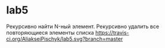 # lab5
Рекурсивно найти N-ный элемент.
Рекурсивно удалить все повторяющиеся элементы списка
https://travis-ci.org/AliakseiPischyk/lab5.svg?branch=master
